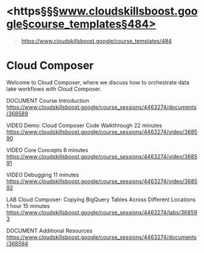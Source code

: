 # <https§§§www.cloudskillsboost.google§course_templates§484>
> <https://www.cloudskillsboost.google/course_templates/484>

# Cloud Composer
Welcome to Cloud Composer, where we discuss how to orchestrate data lake workflows with Cloud Composer.

DOCUMENT
Course Introduction
https://www.cloudskillsboost.google/course_sessions/4463274/documents/368589

VIDEO
Demo: Cloud Composer Code Walkthrough 22 minutes
https://www.cloudskillsboost.google/course_sessions/4463274/video/368590

VIDEO
Core Concepts 8 minutes
https://www.cloudskillsboost.google/course_sessions/4463274/video/368591

VIDEO
Debugging 11 minutes
https://www.cloudskillsboost.google/course_sessions/4463274/video/368592

LAB
Cloud Composer: Copying BigQuery Tables Across Different Locations 1 hour 15 minutes
https://www.cloudskillsboost.google/course_sessions/4463274/labs/368593

DOCUMENT
Additional Resources
https://www.cloudskillsboost.google/course_sessions/4463274/documents/368594
